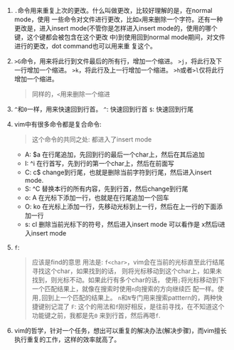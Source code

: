 1. `.`命令用来重复上次的更改。什么叫做更改，比较好理解的是，在normal mode，使用
   一些命令对文件进行更改，比如`x`用来删除一个字符。还有一种更改是，进入insert 
   mode(不管你是怎样进入insert mode的，使用的哪个键，这个键都会被包含在这个更改
   中)到使用<ESC>回到normal mode期间，对文件进行的更改，dot command也可以用来重
   复这个。

2. `>G`命令，用来将此行到文件最后的所有行，增加一个缩进。
   `>j`，将此行及下一行增加一个缩进。
   `>k`，将此行及上一行增加一个缩进。
   `>h`或者`>l`仅将此行增加一个缩进。
   > 同样的，`<`用来删除一个缩进

3. `^`和`0`一样，用来快速回到行首。
   `^`: 快速回到行首
   `$`: 快速回到行尾

4. vim中有很多命令都是复合命令:
   > 这个命令的共同之处: 都进入了insert mode
   * A: $a    在行尾追加，先回到行的最后一个char上，然后在其后追加
   * I: ^i    在行首写，先到行的第一个char上，然后在前面写
   * C: c$    change到行尾，也就是删除当前字符到行尾，然后进入insert mode.
   * S: ^C    替换本行的所有内容，先到行首，然后change到行尾
   * o: A<CR> 在光标下添加一行，也就是在行尾追加一个回车
   * O: ko    在光标上添加一行，先移动光标到上一行，然后在上一行的下面添加一行
   * s: cl    删除当前光标下的符号，然后进入insert mode 可以看作是 x然后i进入insert mode

5. `f`: 
   > 应该是find的意思
   用法是: `f<char>`，vim会在当前的光标直至此行结尾寻找这个char，如果找到的话，
   则将光标移动到这个char上，如果未找到，则光标不动。如果此行有多个char的话，
   使用`;`将光标移动到下一个匹配结果上，就像在搜索时使用`n`向搜索的方向继续匹
   配一样。使用`,`回到上一个匹配的结果上。
   > `n`和`N`专门用来搜索patttern的，两种快捷键别记混了
   `F`: 这个的用法和`f`刚好相反，是往前寻找，在不知道这个功能键之前，我都是先`0`
   来到行首，然后再嗯`f`.

6. vim的哲学，针对一个任务，想出可以重复的解决办法(解决步骤)，而vim擅长执行重复的工作，这样的效率就高了。



